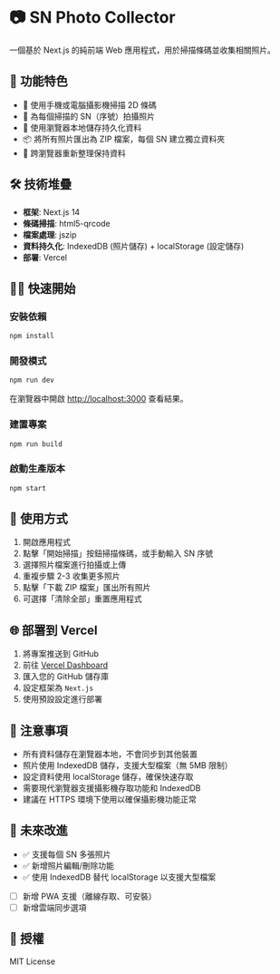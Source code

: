 # 📷 SN Photo Collector

一個基於 Next.js 的純前端 Web 應用程式，用於掃描條碼並收集相關照片。

## 🚀 功能特色

- 📱 使用手機或電腦攝影機掃描 2D 條碼
- 📸 為每個掃描的 SN（序號）拍攝照片
- 💾 使用瀏覽器本地儲存持久化資料
- 📦 將所有照片匯出為 ZIP 檔案，每個 SN 建立獨立資料夾
- 🔄 跨瀏覽器重新整理保持資料

## 🛠️ 技術堆疊

- **框架**: Next.js 14
- **條碼掃描**: html5-qrcode
- **檔案處理**: jszip
- **資料持久化**: IndexedDB (照片儲存) + localStorage (設定儲存)
- **部署**: Vercel

## 🏃‍♂️ 快速開始

### 安裝依賴

```bash
npm install
```

### 開發模式

```bash
npm run dev
```

在瀏覽器中開啟 [http://localhost:3000](http://localhost:3000) 查看結果。

### 建置專案

```bash
npm run build
```

### 啟動生產版本

```bash
npm start
```

## 📱 使用方式

1. 開啟應用程式
2. 點擊「開始掃描」按鈕掃描條碼，或手動輸入 SN 序號
3. 選擇照片檔案進行拍攝或上傳
4. 重複步驟 2-3 收集更多照片
5. 點擊「下載 ZIP 檔案」匯出所有照片
6. 可選擇「清除全部」重置應用程式

## 🌐 部署到 Vercel

1. 將專案推送到 GitHub
2. 前往 [Vercel Dashboard](https://vercel.com/)
3. 匯入您的 GitHub 儲存庫
4. 設定框架為 `Next.js`
5. 使用預設設定進行部署

## 📝 注意事項

- 所有資料儲存在瀏覽器本地，不會同步到其他裝置
- 照片使用 IndexedDB 儲存，支援大型檔案（無 5MB 限制）
- 設定資料使用 localStorage 儲存，確保快速存取
- 需要現代瀏覽器支援攝影機存取功能和 IndexedDB
- 建議在 HTTPS 環境下使用以確保攝影機功能正常

## 🔮 未來改進

- ✅ 支援每個 SN 多張照片
- ✅ 新增照片編輯/刪除功能
- ✅ 使用 IndexedDB 替代 localStorage 以支援大型檔案
- [ ] 新增 PWA 支援（離線存取、可安裝）
- [ ] 新增雲端同步選項

## 📄 授權

MIT License
